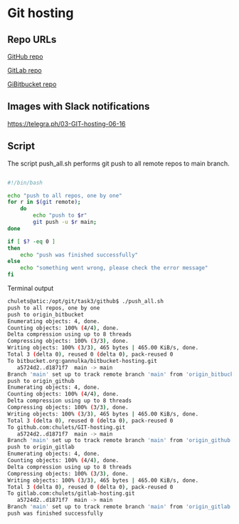# Git hosting

## Repo URLs 

[GitHub repo](https://github.com/chulets/GIT-hosting)

[GitLab repo](https://gitlab.com/chulets/gitlab-hosting)

[GiBitbucket repo](https://bitbucket.org/gannulka/bitbucket-hosting)


## Images with Slack notifications

https://telegra.ph/03-GIT-hosting-06-16


## Script

The script push_all.sh performs git push to all remote repos to main branch.

```bash

#!/bin/bash

echo "push to all repos, one by one"
for r in $(git remote); 
    do 
        echo "push to $r"
        git push -u $r main; 
done

if [ $? -eq 0 ]
then
    echo "push was finished successfully"
else
    echo "something went wrong, please check the error message"
fi

```
Terminal output


```bash
chulets@atic:/opt/git/task3/github$ ./push_all.sh 
push to all repos, one by one
push to origin_bitbucket
Enumerating objects: 4, done.
Counting objects: 100% (4/4), done.
Delta compression using up to 8 threads
Compressing objects: 100% (3/3), done.
Writing objects: 100% (3/3), 465 bytes | 465.00 KiB/s, done.
Total 3 (delta 0), reused 0 (delta 0), pack-reused 0
To bitbucket.org:gannulka/bitbucket-hosting.git
   a5724d2..d1871f7  main -> main
Branch 'main' set up to track remote branch 'main' from 'origin_bitbucket'.
push to origin_github
Enumerating objects: 4, done.
Counting objects: 100% (4/4), done.
Delta compression using up to 8 threads
Compressing objects: 100% (3/3), done.
Writing objects: 100% (3/3), 465 bytes | 465.00 KiB/s, done.
Total 3 (delta 0), reused 0 (delta 0), pack-reused 0
To github.com:chulets/GIT-hosting.git
   a5724d2..d1871f7  main -> main
Branch 'main' set up to track remote branch 'main' from 'origin_github'.
push to origin_gitlab
Enumerating objects: 4, done.
Counting objects: 100% (4/4), done.
Delta compression using up to 8 threads
Compressing objects: 100% (3/3), done.
Writing objects: 100% (3/3), 465 bytes | 465.00 KiB/s, done.
Total 3 (delta 0), reused 0 (delta 0), pack-reused 0
To gitlab.com:chulets/gitlab-hosting.git
   a5724d2..d1871f7  main -> main
Branch 'main' set up to track remote branch 'main' from 'origin_gitlab'.
push was finished successfully


```